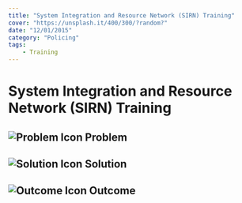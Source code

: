 ```yaml
---
title: "System Integration and Resource Network (SIRN) Training"
cover: "https://unsplash.it/400/300/?random?"
date: "12/01/2015"
category: "Policing"
tags:
    - Training
---
```


# System Integration and Resource Network (SIRN) Training

## ![Problem Icon](https://github.com/google/material-design-icons/raw/master/alert/1x_web/ic_error_outline_black_48dp.png "Problem") Problem

## ![Solution Icon](https://github.com/google/material-design-icons/raw/master/action/1x_web/ic_lightbulb_outline_black_48dp.png "Solution") Solution

## ![Outcome Icon](https://github.com/google/material-design-icons/raw/master/action/1x_web/ic_view_list_black_48dp.png "Outcome") Outcome

